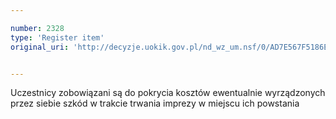 ```yaml
---

number: 2328
type: 'Register item'
original_uri: 'http://decyzje.uokik.gov.pl/nd_wz_um.nsf/0/AD7E567F5186EE0AC12578AB0039740E?OpenDocument'


---
```


Uczestnicy zobowiązani są do pokrycia kosztów ewentualnie wyrządzonych przez siebie szkód w trakcie trwania imprezy w miejscu ich powstania
